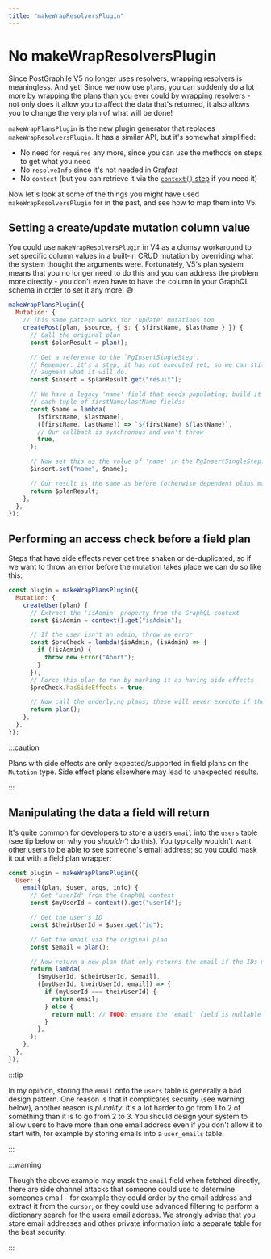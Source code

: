 ```yaml
---
title: "makeWrapResolversPlugin"
---
```


# No makeWrapResolversPlugin

Since PostGraphile V5 no longer uses resolvers, wrapping resolvers is
meaningless. And yet! Since we now use `plans`, you can suddenly do a lot more
by wrapping the plans than you ever could by wrapping resolvers - not only does
it allow you to affect the data that's returned, it also allows you to change
the very plan of what will be done!

`makeWrapPlansPlugin` is the new plugin generator that replaces
`makeWrapResolversPlugin`. It has a similar API, but it's somewhat simplified:

- No need for `requires` any more, since you can use the methods on steps to get
  what you need
- No `resolveInfo` since it's not needed in Gra*fast*
- No `context` (but you can retrieve it via the [`context()` step][context] if you
  need it)

[context]: https://grafast.org/grafast/step-library/standard-steps/context

Now let's look at some of the things you might have used
`makeWrapResolversPlugin` for in the past, and see how to map them into V5.

## Setting a create/update mutation column value

You could use `makeWrapResolversPlugin` in V4 as a clumsy workaround to set
specific column values in a built-in CRUD mutation by overriding what the system
thought the arguments were. Fortunately, V5's plan system means that you no
longer need to do this and you can address the problem more directly - you don't
even have to have the column in your GraphQL schema in order to set it any more!
:sweat_smile:

```js
makeWrapPlansPlugin({
  Mutation: {
    // This same pattern works for 'update' mutations too
    createPost(plan, $source, { $: { $firstName, $lastName } }) {
      // Call the original plan
      const $planResult = plan();

      // Get a reference to the `PgInsertSingleStep`.
      // Remember: it's a step, it has not executed yet, so we can still
      // augment what it will do.
      const $insert = $planResult.get("result");

      // We have a legacy 'name' field that needs populating; build it from
      // each tuple of firstName/lastName fields:
      const $name = lambda(
        [$firstName, $lastName],
        ([firstName, lastName]) => `${firstName} ${lastName}`,
        // Our callback is synchronous and won't throw
        true,
      );

      // Now set this as the value of 'name' in the PgInsertSingleStep:
      $insert.set("name", $name);

      // Our result is the same as before (otherwise dependent plans may fail)
      return $planResult;
    },
  },
});
```

## Performing an access check before a field plan

Steps that have side effects never get tree shaken or de-duplicated, so if we
want to throw an error before the mutation takes place we can do so like this:

```js
const plugin = makeWrapPlansPlugin({
  Mutation: {
    createUser(plan) {
      // Extract the 'isAdmin' property from the GraphQL context
      const $isAdmin = context().get("isAdmin");

      // If the user isn't an admin, throw an error
      const $preCheck = lambda($isAdmin, (isAdmin) => {
        if (!isAdmin) {
          throw new Error("Abort");
        }
      });
      // Force this plan to run by marking it as having side effects
      $preCheck.hasSideEffects = true;

      // Now call the underlying plans; these will never execute if the above throws
      return plan();
    },
  },
});
```

:::caution

Plans with side effects are only expected/supported in field plans on the
`Mutation` type. Side effect plans elsewhere may lead to unexpected results.

:::

## Manipulating the data a field will return

It's quite common for developers to store a users `email` into the `users` table
(see tip below on why you _shouldn't_ do this). You typically wouldn't want
other users to be able to see someone's email address; so you could mask it out
with a field plan wrapper:

```js
const plugin = makeWrapPlansPlugin({
  User: {
    email(plan, $user, args, info) {
      // Get 'userId' from the GraphQL context
      const $myUserId = context().get("userId");

      // Get the user's ID
      const $theirUserId = $user.get("id");

      // Get the email via the original plan
      const $email = plan();

      // Now return a new plan that only returns the email if the IDs match
      return lambda(
        [$myUserId, $theirUserId, $email],
        ([myUserId, theirUserId, email]) => {
          if (myUserId === theirUserId) {
            return email;
          } else {
            return null; // TODO: ensure the 'email' field is nullable!
          }
        },
      );
    },
  },
});
```

:::tip

In my opinion, storing the `email` onto the `users` table is generally a bad
design pattern. One reason is that it complicates security (see warning below),
another reason is _plurality_: it's a lot harder to go from 1 to 2 of something
than it is to go from 2 to 3. You should design your system to allow users to
have more than one email address even if you don't allow it to start with, for
example by storing emails into a `user_emails` table.

:::

:::warning

Though the above example may mask the `email` field when fetched directly, there
are side channel attacks that someone could use to determine someones email -
for example they could order by the email address and extract it from the
`cursor`, or they could use advanced filtering to perform a dictionary search
for the users email address. We strongly advise that you store email addresses
and other private information into a separate table for the best security.

:::
